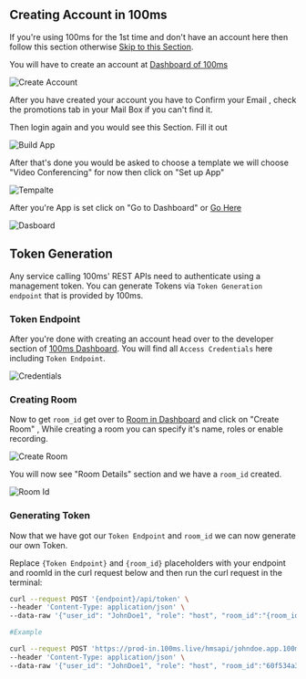 ## Creating Account in 100ms

If you're using 100ms for the 1st time and don't have an account here then follow this section otherwise [Skip to this Section](#token-generation).

You will have to create an account at [Dashboard of 100ms](https://dashboard.100ms.live/)

![Create Account](/guides/token/create-account.png)

After you have created your account you have to Confirm your Email , check the promotions tab in your Mail Box if you can't find it.

Then login again and you would see this Section. Fill it out

![Build App](/guides/token/build-app.png)

After that's done you would be asked to choose a template we will choose "Video Conferencing" for now then click on "Set up App"

![Tempalte](/guides/token/template.png)

After you're App is set click on "Go to Dashboard" or [Go Here](https://dashboard.100ms.live/dashboard)

![Dasboard](/guides/token/go-to-dashboard.png)

## Token Generation

Any service calling 100ms' REST APIs need to authenticate using a management token. You can generate Tokens via `Token Generation endpoint` that is provided by 100ms.

### Token Endpoint

After you're done with creating an account head over to the developer section of [100ms Dashboard](https://dashboard.100ms.live/developer). You will find all `Access Credentials` here including `Token Endpoint`.

![Credentials](/guides/token/credential.png)

### Creating Room

Now to get `room_id` get over to [Room in Dashboard](https://dashboard.100ms.live/rooms) and click on "Create Room" , While creating a room you can specify it's name, roles or enable recording.

![Create Room](/guides/token/create-room.png)

You will now see "Room Details" section and we have a `room_id` created.

![Room Id](/guides/token/room-id.png)

### Generating Token

Now that we have got our `Token Endpoint` and `room_id` we can now generate our own Token.

Replace `{Token Endpoint}` and `{room_id}` placeholders with your endpoint and roomId in the curl request below and then run the curl request in the terminal:

```bash
curl --request POST '{endpoint}/api/token' \
--header 'Content-Type: application/json' \
--data-raw '{"user_id": "JohnDoe1", "role": "host", "room_id":"{room_id}"}'

#Example

curl --request POST 'https://prod-in.100ms.live/hmsapi/johndoe.app.100ms.live/api/token' \
--header 'Content-Type: application/json' \
--data-raw '{"user_id": "JohnDoe1", "role": "host", "room_id":"60f534a3533226920b256128"}'
```
